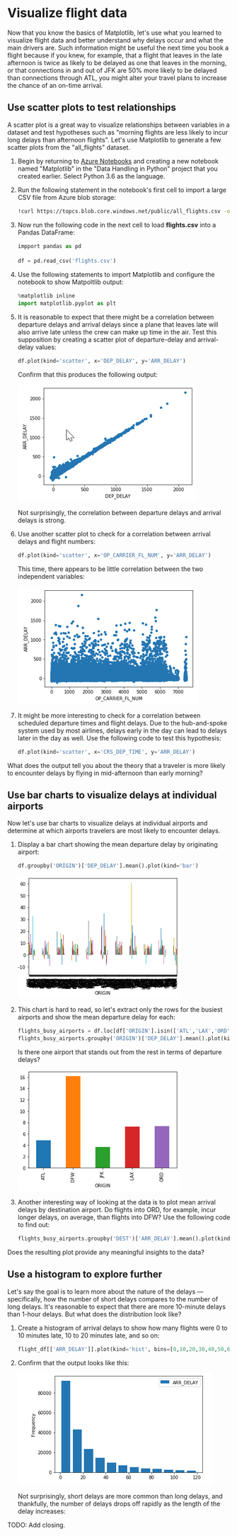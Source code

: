 # Visualize flight data

Now that you know the basics of Matplotlib, let's use what you learned to visualize flight data and better understand why delays occur and what the main drivers are. Such information might be useful the next time you book a flight because if you knew, for example, that a flight that leaves in the late afternoon is twice as likely to be delayed as one that leaves in the morning, or that connections in and out of JFK are 50% more likely to be delayed than connections through ATL, you might alter your travel plans to increase the chance of an on-time arrival.

## Use scatter plots to test relationships

A scatter plot is a great way to visualize relationships between variables in a dataset and test hypotheses such as "morning flights are less likely to incur long delays than afternoon flights". Let's use Matplotlib to generate a few scatter plots from the "all_flights" dataset.

1. Begin by returning to [Azure Notebooks](https://notebooks.azure.com) and creating a new notebook named "Matplotlib" in the "Data Handling in Python" project that you created earlier. Select Python 3.6 as the language.

1. Run the following statement in the notebook's first cell to import a large CSV file from Azure blob storage:

	```bash
	!curl https://topcs.blob.core.windows.net/public/all_flights.csv -o flights.csv
	```

1. Now run the following code in the next cell to load **flights.csv** into a Pandas DataFrame:

	```python
	impport pandas as pd

	df = pd.read_csv('flights.csv')
	```

1. Use the following statements to import Matplotlib and configure the notebook to show Matpoltlib output:

	```python
	%matplotlib inline
	import matplotlib.pyplot as plt
	```

1. It is reasonable to expect that there might be a correlation between departure delays and arrival delays since a plane that leaves late will also arrive late unless the crew can make up time in the air. Test this supposition by creating a scatter plot of departure-delay and arrival-delay values:

	```python
	df.plot(kind='scatter', x='DEP_DELAY', y='ARR_DELAY')
	```

	Confirm that this produces the following output:

	![Plotting departure delays and arrival delays](media/ScatterPlotArrivalDepartureDelay.png) 

	Not surprisingly, the correlation between departure delays and arrival delays is strong.

1. Use another scatter plot to check for a correlation between arrival delays and flight numbers:

	```python
	df.plot(kind='scatter', x='OP_CARRIER_FL_NUM', y='ARR_DELAY')
	```

	This time, there appears to be little correlation between the two independent variables:

	![Plotting flight numbers and arrival delays](media/ScatterPlotFlightNumDelay.png)

1. It might be more interesting to check for a correlation between scheduled departure times and flight delays. Due to the hub-and-spoke system used by most airlines, delays early in the day can lead to delays later in the day as well. Use the following code to test this hypothesis:

	```python
	df.plot(kind='scatter', x='CRS_DEP_TIME', y='ARR_DELAY')
	```

What does the output tell you about the theory that a traveler is more likely to encounter delays by flying in mid-afternoon than early morning?

## Use bar charts to visualize delays at individual airports

Now let's use bar charts to visualize delays at individual airports and determine at which airports travelers are most likely to encounter delays. 

1. Display a bar chart showing the mean departure delay by originating airport:

	```python
	df.groupby('ORIGIN')['DEP_DELAY'].mean().plot(kind='bar')
	```

	![Plotting departure delays by airport](media/barchartdelaysAllairports.png)  

1. This chart is hard to read, so let's extract only the rows for the busiest airports and show the mean departure delay for each: 

	```python
	flights_busy_airports = df.loc[df['ORIGIN'].isin(['ATL','LAX','ORD','DFW','JFK'])]
	flights_busy_airports.groupby('ORIGIN')['DEP_DELAY'].mean().plot(kind='bar')
	```

	Is there one airport that stands out from the rest in terms of departure delays?

	![Mean delay at major airports](media/mean-delay-major-airports.png)

1. Another interesting way of looking at the data is to plot mean arrival delays by destination airport. Do flights into ORD, for example, incur longer delays, on average, than flights into DFW? Use the following code to find out: 

	```python
	flights_busy_airports.groupby('DEST')['ARR_DELAY'].mean().plot(kind='bar')
	```

Does the resulting plot provide any meaningful insights to the data? 

## Use a histogram to explore further

Let's say the goal is to learn more about the nature of the delays — specifically, how the number of short delays compares to the number of long delays. It's reasonable to expect that there are more 10-minute delays than 1-hour delays. But what does the distribution look like? 

1. Create a histogram of arrival delays to show how many flights were 0 to 10 minutes late, 10 to 20 minutes late, and so on:

	```python
	flight_df[['ARR_DELAY']].plot(kind='hist', bins=[0,10,20,30,40,50,60,70,80,90,100,110,120], rwidth=0.8)
	```

1. Confirm that the output looks like this:

	![Flight delay histogram](media/flightDelayhistogram.png)

	Not surprisingly, short delays are more common than long delays, and thankfully, the number of delays drops off rapidly as the length of the delay increases:

TODO: Add closing.